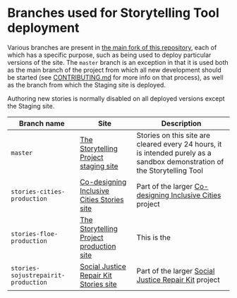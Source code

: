 # Branches used for Storytelling Tool deployment

Various branches are present in [the main fork of this repository](https://github.com/fluid-project/sjrk-story-telling),
each of which has a specific purpose, such as being used to deploy particular versions of the site. The `master` branch
is an exception in that it is used both as the main branch of the project from which all new development should be started
(see [CONTRIBUTING.md](../CONTRIBUTING.md) for more info on that process), as well as the branch from which the Staging
site is deployed.

Authoring new stories is normally disabled on all deployed versions except the Staging site.

| Branch name                         | Site | Description |
| ----------------------------------- | ---- | ----------- |
| `master`                            | [The Storytelling Project staging site](https://staging-stories.floeproject.org/) | Stories on this site are cleared every 24 hours, it is intended purely as a sandbox demonstration of the Storytelling Tool |
| `stories-cities-production`         | [Co-designing Inclusive Cities Stories site](https://stories.cities.inclusivedesign.ca/) | Part of the larger [Co-designing Inclusive Cities](https://cities.inclusivedesign.ca/) project |
| `stories-floe-production`           | [The Storytelling Project production site](https://stories.floeproject.org/) | This is the  |
| `stories-sojustrepairit-production` | [Social Justice Repair Kit Stories site](http://stories.sojustrepairit.org/) | Part of the larger [Social Justice Repair Kit](https://www.sojustrepairit.org/) project |
